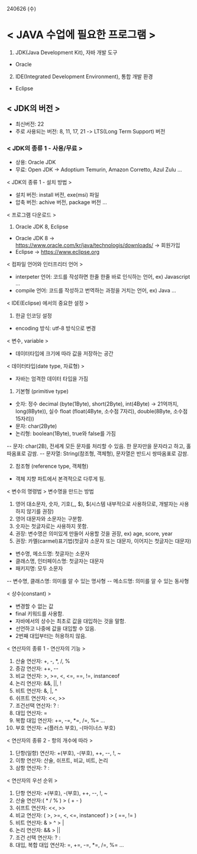 240626 (수)

# < JAVA 수업에 필요한 프로그램 >
1. JDK(Java Development Kit), 자바 개발 도구
- Oracle
2. IDE(Integrated Development Environment), 통합 개발 환경
- Eclipse


## < JDK의 버전 >
- 최신버전: 22
- 주로 사용되는 버전: 8, 11, 17, 21 -> LTS(Long Term Support) 버전


### < JDK의 종류 1 - 사용/무료 >
- 상용: Oracle JDK
- 무료: Open JDK -> Adoptium Temurin, Amazon Corretto, Azul Zulu ...


< JDK의 종류 1 - 설치 방법 >
- 설치 버전: install 버전, exe(msi) 파일
- 압축 버전: achive 버전, package 버전 ...


< 프로그램 다운로드 >
1. Oracle JDK 8, Eclipse
- Oracle JDK 8 -> https://www.oracle.com/kr/java/technologis/downloads/
-> 회원가입
- Eclipse -> https://www.eclipse.org


< 컴파일 언어와 인터프리터 언어 >
- interpeter 언어: 코드를 작성하면 한줄 한줄 바로 인식하는 언어, ex) Javascript ...
- compile 언어: 코드를 작성하고 번역하는 과정을 거치는 언어, ex) Java ...



< IDE(Eclipse) 에서의 중요한 설정 >
1. 한글 인코딩 설정
- encoding 방식: utf-8 방식으로 변경


< 변수, variable >
- 데이터타입에 크기에 따라 값을 저장하는 공간


< 데이터타입(date type, 자료형) >
- 자바는 엄격한 데이터 타입을 가짐
1. 기본형 (primitive type)
- 숫자: 정수 decimal  (byte(1Byte), short(2Byte), int(4Byte) -> 21억까지, long(8Byte)),
         실수 float  (float(4Byte, 소수점 7자리), double(8Byte, 소수점 15자리)) 
- 문자: char(2Byte)
- 논리형: boolean(1Byte), true와 false를 가짐


-- 문자: char(2B), 전세계 모든 문자를 처리할 수 있음. 한 문자만을 문자라고 하고, 홀따옴표로 감쌈.
-- 문자열: String(참조형, 객체형), 문자열은 반드시 쌍따옴표로 감쌈.

2. 참조형 (reference type, 객체형)
- 객체 지향 파트에서 본격적으로 다루게 됨.


< 변수의 명령법 > 변수명을 만드는 방법
1. 영어 대소문자, 숫자, 기호(_, $), $(시스템 내부적으로 사용하므로, 개발자는 사용하지 않기를 권장)
2. 영어 대문자와 소문자는 구분함.
3. 숫자는 첫글자로는 사용하지 못함.
4. 권장: 변수명은 의미있게 만들어 사용할 것을 권장, ex) age, score, year
5. 권장: 카멜(carmel)표기법(첫글자 소문자 또는 대문자, 이어지는 첫글자는 대문자)
- 변수명, 메소드명: 첫글자는 소문자
- 클래스명, 인터페이스명: 첫글자는 대문자
- 패키지명: 모두 소문자

-- 변수명, 클래스명: 의미를 알 수 있는 명사형
-- 메소드명: 의미를 알 수 있는 동사형


< 상수(constant) >
- 변경할 수 없는 값
- final 키워드를 사용함.
- 자바에서의 상수는 최초로 값을 대입하는 것을 말함.
- 선언하고 나중에 값을 대입할 수 있음.
- 2번째 대입부터는 허용하지 않음.


< 연산자의 종류 1 - 연산자의 기능 >
1. 산술 연산자: +, -, *, /, %
2. 증감 연산자: ++, --
3. 비교 연산자: >, >=, <, <=, ==, !=, instanceof
4. 논리 연산자: &&, ||, !
5. 비트 연산자: &, |, ^
6. 쉬프트 연산자: <<, >>
7. 조건선택 연산자:    ? :
8. 대입 연산자: =
9. 복합 대입 연산자: +=, -=, *=, /=, %= ...
10. 부호 연산자: +(플러스 부호), -(마이너스 부호)


< 연산자의 종류 2 - 항의 개수에 따라 >
1. 단항(일항) 연산자: +(부호), -(부호), ++, --, !, ~
2. 이항 연산자: 산술, 쉬프트, 비교, 비트, 논리
3. 삼항 연산자:  ? :


< 연산자의 우선 순위 >
1. 단항 연산자: +(부호), -(부호), ++, --, !, ~
2. 산술 연산자:( * / % )   >   ( + - )
3. 쉬프트 연산자: <<, >>
4. 비교 연산자: ( >, >=, <, <=, instanceof )   >  ( ==, != )
5. 비트 연산자: &  >  ^  >  |
6. 논리 연산자: &&  > ||
7. 조건 선택 연산자:   ?  :
8. 대입, 복합 대입 연산자: =, +=, -=, *=, /=, %= ...













